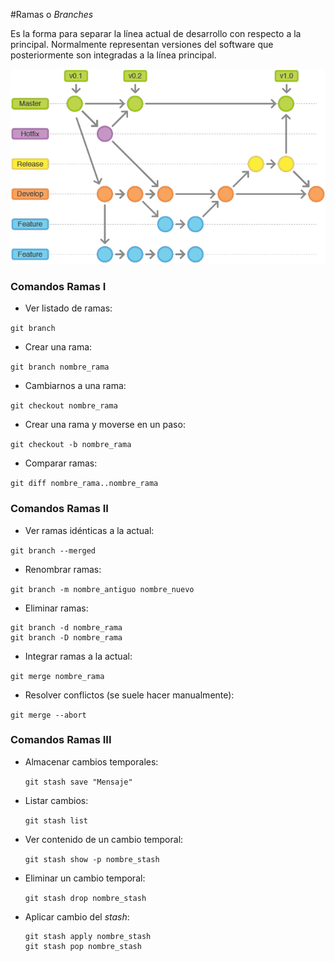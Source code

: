 #Ramas o *Branches*

Es la forma para separar la línea actual de desarrollo con respecto
a la principal. Normalmente representan versiones del software que
posteriormente son integradas a la línea principal.

![Ramas](Ramas.png)

### Comandos Ramas I

* Ver listado de ramas:

 `git branch`

* Crear una rama:

 `git branch nombre_rama`

* Cambiarnos a una rama:

 `git checkout nombre_rama`

* Crear una rama y moverse en un paso:

 `git checkout -b nombre_rama`

* Comparar ramas:

 `git diff nombre_rama..nombre_rama`

### Comandos Ramas II

* Ver ramas idénticas a la actual:

 `git branch --merged`

* Renombrar ramas:

 `git branch -m nombre_antiguo nombre_nuevo`

* Eliminar ramas:

~~~
git branch -d nombre_rama
git branch -D nombre_rama
~~~

* Integrar ramas a la actual:

 `git merge nombre_rama`

* Resolver conflictos (se suele hacer manualmente):

 `git merge --abort`

### Comandos Ramas III

* Almacenar cambios temporales:

  `git stash save "Mensaje"`

* Listar cambios:

  `git stash list`

* Ver contenido de un cambio temporal:

  `git stash show -p nombre_stash`

* Eliminar un cambio temporal:

  `git stash drop nombre_stash`

* Aplicar cambio del *stash*:

  ~~~
  git stash apply nombre_stash
  git stash pop nombre_stash
  ~~~
